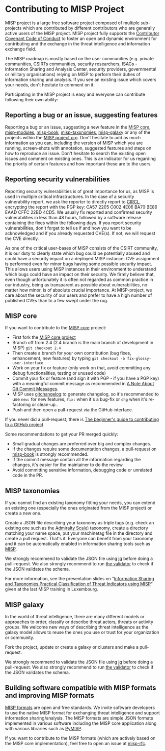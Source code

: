 
# Contributing to MISP Project

MISP project is a large free software project composed of multiple sub-projects which are contributed by different contributors who are generally active users of the MISP project. MISP project fully supports the [Contributor Covenant Code of Conduct](https://github.com/MISP/MISP/blob/2.4/code_of_conduct.md) to foster an open and dynamic environment for contributing and the exchange in the threat intelligence and information exchange field.

The MISP roadmap is mostly based on the user communities (e.g. private communities, CSIRTs communities, security researchers, ISACs - Information Sharing and Analysis Center, security providers, governmental or military organisations) relying on MISP to perform their duties of information sharing and analysis. If you see an existing issue which covers your needs, don't hesitate to comment on it.

Participating in the MISP project is easy and everyone can contribute following their own ability:

## Reporting a bug or an issue, suggesting features

Reporting a bug or an issue, suggesting a new feature in the [MISP core](https://github.com/MISP/MISP/issues), [misp-modules](https://github.com/MISP/misp-modules/issues), [misp-book](https://github.com/MISP/misp-book/issues), [misp-taxonomies](https://github.com/MISP/misp-taxonomies/issues), [misp-galaxy](https://github.com/MISP/misp-galaxy/issues) or any of the projects within the [MISP project org](https://github.com/MISP/). Don't hesitate to add as much information as you can, including the version of MISP which you are running, screen-shots with annotation, suggested features and steps on how to reproduce an issue. Don't hesitate to search the existing open issues and comment on existing ones. This is an indicator for us regarding the priority of certain features
and how important these are to the users.

## Reporting security vulnerabilities

Reporting security vulnerabilities is of great importance for us, as MISP is used in multiple critical infrastructures. In the case of a security vulnerability report, we ask the reporter to directly report to [CIRCL](https://www.circl.lu/contact/), encrypting the report with the PGP key: CA57 2205 C002 4E06 BA70 BE89 EAAD CFFC 22BD 4CD5. We usually fix reported and confirmed security vulnerabilities in less than 48 hours, followed by a software release containing the fixes within the following days. If you report security vulnerabilities, don't forget to tell us if and how you want to be acknowledged and if you already requested CVE(s). If not, we will request the CVE directly.

As one of the critical user-bases of MISP consists of the CSIRT community, it is our duty to clearly state which bug could be potentially abused and could have a security impact on a deployed MISP instance. CVE assignment is performed even for minor bugs having some possible security impact. This allows users using MISP instances in their environment to understand which bugs could have an impact on their security. We firmly believe that, even though unfortunately it is often not regarded as common practice in our industry, being as transparent as possible about vulnerabilities, no matter how minor, is of absolute crucial importance. At MISP-project, we care about the security of our users and prefer to have a high number of published CVEs than to a few swept under the rug. 
 
## MISP core

If you want to contribute to the [MISP core](https://github.com/MISP/MISP) project:

- First fork the [MISP core project](https://github.com/MISP/MISP)
- Branch off from 2.4 (2.4 branch is the main branch of development in MISP) `git checkout 2.4`
- Then create a branch for your own contribution (bug fixes, enhancement, new features) by typing `git checkout -b fix-glossy-user-interface`
- Work on your fix or feature (only work on that, avoid committing any debug functionalities, testing or unused code)
- Commit your fix or feature (and sign it with PGP - if you have a PGP key) with a meaningful commit message as recommended in [A Note About Git Commit Messages](http://tbaggery.com/2008/04/19/a-note-about-git-commit-messages.html).
- MISP uses [gitchangelog](https://github.com/vaab/gitchangelog/blob/master/src/gitchangelog/gitchangelog.rc.reference) to generate changelog, so it's recommended to use `new:` for new features, `fix:` when it's a bug-fix or `chg` when it's re-factoring or clean-up..
- Push and then open a pull-request via the GitHub interface.

If you never did a pull-request, there is [The beginner's guide to contributing to a GitHub project](https://akrabat.com/the-beginners-guide-to-contributing-to-a-github-project/)

Some recommendations to get your PR merged quickly:

- Small gradual changes are preferred over big and complex changes.
- If the changes require some documentation changes, a pull-request on [misp-book](https://github.com/MISP/misp-book) is strongly recommended.
- If the commit message contain all the information regarding the changes, it's easier for the maintainer to do the review.
- Avoid committing sensitive information, debugging code or unrelated code in the PR.

## MISP taxonomies

If you cannot find an existing taxonomy fitting your needs, you can extend an existing one (especially the ones originated from the MISP project) or create a new one.

Create a JSON file describing your taxonomy as triple tags (e.g. check an existing one such as the [Admiralty Scale](https://github.com/MISP/misp-taxonomies/tree/master/admiralty-scale)) taxonomy, create a directory matching your name space, put your machinetag file in the directory and create a pull request. That's it. Everyone can benefit from your taxonomy and it can be automatically enabled in information sharing tools such as [MISP](https://www.github.com/MISP/MISP).

We strongly recommend to validate the JSON file using [jq](https://github.com/MISP/misp-taxonomies/blob/master/jq_all_the_things.sh) before doing a pull-request. We also strongly recommend to run [the validator](https://github.com/MISP/misp-taxonomies/blob/master/validate_all.sh) to check if the JSON validates the schema.

For more information, see the presentation slides on "[Information Sharing and Taxonomies Practical Classification of Threat Indicators using MISP](https://www.circl.lu/assets/files/misp-training/3.2-MISP-Taxonomy-Tagging.pdf)" given at the last MISP training in Luxembourg.

## MISP galaxy

In the world of threat intelligence, there are many different models or approaches to order, classify or describe threat actors, threats or activity groups. We welcome new ways of describing threat intelligence as the galaxy model allows to reuse the ones you use or trust for your organization or community.

Fork the project, update or create a galaxy or clusters and make a pull-request.

We strongly recommend to validate the JSON file using [jq](https://github.com/MISP/misp-galaxy/blob/master/jq_all_the_things.sh) before doing a pull-request. We also strongly recommend to run [the validator](https://github.com/MISP/misp-galaxy/blob/master/validate_all.sh) to check if the JSON validates the schema.

## Building software compatible with MISP formats and improving MISP formats

[MISP formats](https://github.com/MISP/misp-rfc) are open and free standards. We invite software developers to use the native MISP format for exchanging threat intelligence and support information sharing/analysis. The MISP formats are simple JSON formats implemented in various software including the MISP core application along with various libraries such as [PyMISP](https://github.com/MISP/PyMISP).

If you want to contribute to the MISP formats (which are actively based on the MISP core implementation), feel free to open an issue at [misp-rfc](https://github.com/MISP/misp-rfc).
  

